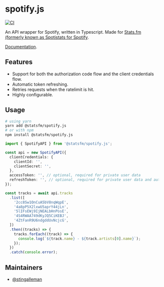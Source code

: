 # spotify.js

[![CI](https://github.com/statsfm/spotify.js/actions/workflows/lint.yml/badge.svg)](https://github.com/statsfm/spotify.js/actions/workflows/lint.yml)

An API wrapper for Spotify, written in Typescript. Made for [Stats.fm (formerly known as Spotistats for Spotify](https://stats.fm/).

[Documentation](https://spotify.js.org/).

## Features

- Support for both the authorization code flow and the client credentials flow.
- Automatic token refreshing.
- Retries requests when the ratelimit is hit.
- Highly configurable.

## Usage

```bash
# using yarn
yarn add @statsfm/spotify.js
# or with npm
npm install @statsfm/spotify.js
```

```ts
import { SpotifyAPI } from '@statsfm/spotify.js';

const api = new SpotifyAPI({
  clientCredentials: {
    clientId: '',
    clientSecret: '',
  },
  accessToken: '', // optional, required for private user data
  refreshToken: '', // optional, required for private user data and automatic token refreshing
});

const tracks = await api.tracks
  .list([
    '2cc8Sw1OnCuA5bV8nqWqpE',
    '4a8pP5X2lxwU5aprY44jLn',
    '5lIFsEWj9IjNEALbHnPosE',
    '4S4RWAA749dKyJQ5CiKEBJ',
    '4ZtFanR9U6ndgddUvNcjcG',
  ])
  .then((tracks) => {
    tracks.forEach((track) => {
      console.log(`${track.name} - ${track.artists[0].name}`);
    });
  })
  .catch(console.error);
```

## Maintainers

- [@stingalleman](https://github.com/stingalleman)
